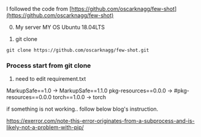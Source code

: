 
I followed the code from [https://github.com/oscarknagg/few-shot](https://github.com/oscarknagg/few-shot)


0. My server
MY OS
Ubuntu 18.04LTS

1. git clone

~~~
git clone https://github.com/oscarknagg/few-shot.git
~~~



### Process start from git clone

1. need to edit requirement.txt

MarkupSafe==1.0  -> MarkupSafe==1.1.0
pkg-resources==0.0.0  -> #pkg-resources==0.0.0
torch==1.0.0 -> torch

if something is not working.. follow below blog's instruction. 

https://exerror.com/note-this-error-originates-from-a-subprocess-and-is-likely-not-a-problem-with-pip/
